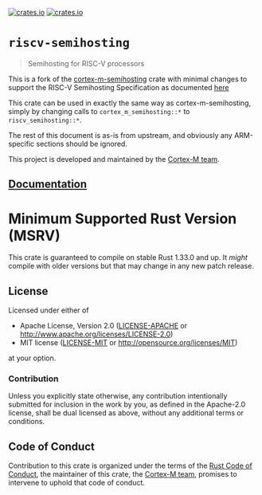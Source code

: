 [![crates.io](https://img.shields.io/crates/v/cortex-m-semihosting.svg)](https://crates.io/crates/cortex-m-semihosting)
[![crates.io](https://img.shields.io/crates/d/cortex-m-semihosting.svg)](https://crates.io/crates/cortex-m-semihosting)

# `riscv-semihosting`

> Semihosting for RISC-V processors

This is a fork of the
[cortex-m-semihosting](https://docs.rs/cortex-m-semihosting) crate with minimal
changes to support the RISC-V Semihosting Specification as documented
[here](https://github.com/riscv/riscv-semihosting-spec/blob/main/riscv-semihosting-spec.adoc)

This crate can be used in exactly the same way as cortex-m-semihosting, simply
by changing calls to `cortex_m_semihosting::*` to `riscv_semihosting::*`.

The rest of this document is as-is from upstream, and obviously any
ARM-specific sections should be ignored.

This project is developed and maintained by the [Cortex-M team][team].

## [Documentation](https://docs.rs/cortex-m-semihosting)

# Minimum Supported Rust Version (MSRV)

This crate is guaranteed to compile on stable Rust 1.33.0 and up. It *might*
compile with older versions but that may change in any new patch release.

## License

Licensed under either of

- Apache License, Version 2.0 ([LICENSE-APACHE](../LICENSE-APACHE) or
  http://www.apache.org/licenses/LICENSE-2.0)
- MIT license ([LICENSE-MIT](../LICENSE-MIT) or http://opensource.org/licenses/MIT)

at your option.

### Contribution

Unless you explicitly state otherwise, any contribution intentionally submitted
for inclusion in the work by you, as defined in the Apache-2.0 license, shall be
dual licensed as above, without any additional terms or conditions.

## Code of Conduct

Contribution to this crate is organized under the terms of the [Rust Code of
Conduct][CoC], the maintainer of this crate, the [Cortex-M team][team], promises
to intervene to uphold that code of conduct.

[CoC]: ../CODE_OF_CONDUCT.md
[team]: https://github.com/rust-embedded/wg#the-cortex-m-team
